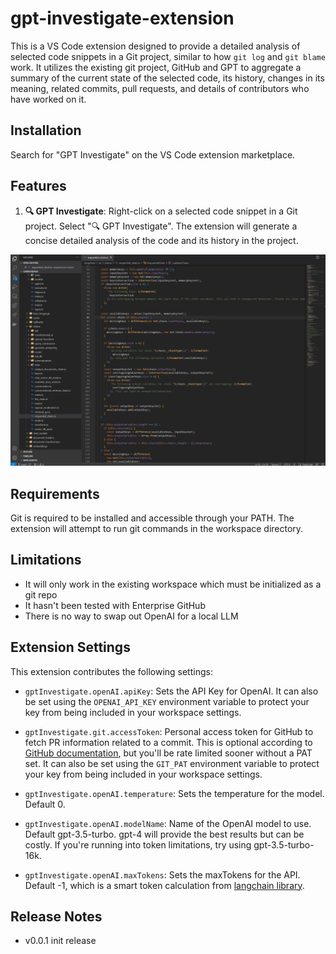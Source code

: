 # gpt-investigate-extension

This is a VS Code extension designed to provide a detailed analysis of selected code snippets in a Git project, similar to how `git log` and `git blame` work. It utilizes the existing git project, GitHub and GPT to aggregate a summary of the current state of the selected code, its history, changes in its meaning, related commits, pull requests, and details of contributors who have worked on it.

## Installation

Search for "GPT Investigate" on the VS Code extension marketplace.

## Features

1. **🔍 GPT Investigate**: Right-click on a selected code snippet in a Git project. Select "🔍 GPT Investigate". The extension will generate a concise detailed analysis of the code and its history in the project.

![Demo](images/demo.gif)

## Requirements

Git is required to be installed and accessible through your PATH. The extension will attempt to run git commands in the workspace directory.

## Limitations

- It will only work in the existing workspace which must be initialized as a git repo
- It hasn't been tested with Enterprise GitHub
- There is no way to swap out OpenAI for a local LLM

## Extension Settings

This extension contributes the following settings:

* `gptInvestigate.openAI.apiKey`: Sets the API Key for OpenAI. It can also be set using the `OPENAI_API_KEY` environment variable to protect your key from being included in your workspace settings.

* `gptInvestigate.git.accessToken`: Personal access token for GitHub to fetch PR information related to a commit. This is optional according to [GitHub documentation](https://docs.github.com/en/rest/overview/authenticating-to-the-rest-api?apiVersion=2022-11-28), but you'll be rate limited sooner without a PAT set. It can also be set using the `GIT_PAT` environment variable to protect your key from being included in your workspace settings.

* `gptInvestigate.openAI.temperature`: Sets the temperature for the model. Default 0.

* `gptInvestigate.openAI.modelName`: Name of the OpenAI model to use. Default gpt-3.5-turbo. gpt-4 will provide the best results but can be costly. If you're running into token limitations, try using gpt-3.5-turbo-16k.

* `gptInvestigate.openAI.maxTokens`: Sets the maxTokens for the API. Default -1, which is a smart token calculation from [langchain library](https://js.langchain.com/docs/get_started/introduction).


## Release Notes
- v0.0.1 init release